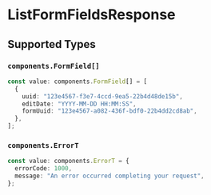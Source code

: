 # ListFormFieldsResponse


## Supported Types

### `components.FormField[]`

```typescript
const value: components.FormField[] = [
  {
    uuid: "123e4567-f3e7-4ccd-9ea5-22b4d48de15b",
    editDate: "YYYY-MM-DD HH:MM:SS",
    formUuid: "123e4567-a082-436f-bdf0-22b4dd2cd8ab",
  },
];
```

### `components.ErrorT`

```typescript
const value: components.ErrorT = {
  errorCode: 1000,
  message: "An error occurred completing your request",
};
```

